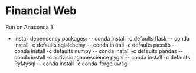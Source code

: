 # Financial Web

Run on Anaconda 3

- Install dependency packages:
-- conda install -c defaults flask
-- conda install -c defaults sqlalchemy
-- conda install -c defaults passlib
-- conda install -c defaults numpy
-- conda install -c defaults pandas
-- conda install -c activisiongamescience pygal
-- conda install -c defaults PyMysql
-- conda install -c conda-forge uwsgi


